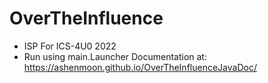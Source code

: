 # OverTheInfluence
- ISP For ICS-4U0 2022
- Run using main.Launcher
Documentation at: https://ashenmoon.github.io/OverTheInfluenceJavaDoc/
